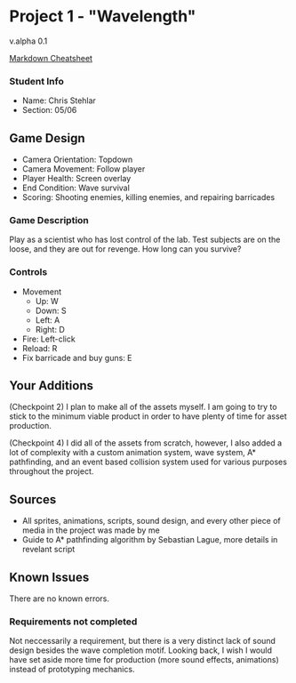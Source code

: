 # Project 1 - "Wavelength"
v.alpha 0.1

[Markdown Cheatsheet](https://github.com/adam-p/markdown-here/wiki/Markdown-Here-Cheatsheet)

### Student Info

-   Name: Chris Stehlar
-   Section: 05/06

## Game Design

-   Camera Orientation: Topdown
-   Camera Movement: Follow player
-   Player Health: Screen overlay
-   End Condition: Wave survival
-   Scoring: Shooting enemies, killing enemies, and repairing barricades

### Game Description

Play as a scientist who has lost control of the lab. Test subjects are on the loose, and they are out for revenge. How long can you survive?

### Controls

-   Movement
    -   Up: W
    -   Down: S
    -   Left: A
    -   Right: D
-   Fire: Left-click
-   Reload: R
-   Fix barricade and buy guns: E

## Your Additions

(Checkpoint 2) I plan to make all of the assets myself. I am going to try to stick to the minimum viable product in order to have plenty of time for asset production.

(Checkpoint 4) I did all of the assets from scratch, however, I also added a lot of complexity with a custom animation system, wave system, A* pathfinding, and an event based collision system used for various purposes throughout the project.

## Sources

-   All sprites, animations, scripts, sound design, and every other piece of media in the project was made by me
-   Guide to A* pathfinding algorithm by Sebastian Lague, more details in revelant script

## Known Issues

There are no known errors. 

### Requirements not completed

Not neccessarily a requirement, but there is a very distinct lack of sound design besides the wave completion motif. Looking back, I wish I would have set aside more time for production (more sound effects, animations) instead of prototyping mechanics. 

